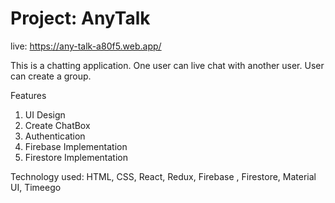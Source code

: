 # Project: AnyTalk

live: https://any-talk-a80f5.web.app/

This is a chatting application. One user can live chat with another user. User can create a group.

Features
1. UI Design
2. Create ChatBox
3. Authentication
4. Firebase Implementation
5. Firestore Implementation

Technology used: HTML, CSS, React, Redux, Firebase , Firestore, Material UI, Timeego
